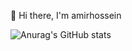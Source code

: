 :wave: Hi there, I'm amirhossein

![Anurag's GitHub stats](https://github-readme-stats.vercel.app/api?username=amirhosseinzibaei&show_icons=true&count_private=false&theme=nord&hide=stars)
